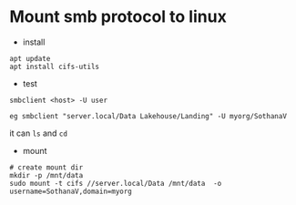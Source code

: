 # Mount smb protocol to linux

- install 
```
apt update 
apt install cifs-utils
```

- test

```
smbclient <host> -U user

eg smbclient "server.local/Data Lakehouse/Landing" -U myorg/SothanaV
```

it can `ls` and `cd`

- mount
```
# create mount dir
mkdir -p /mnt/data
sudo mount -t cifs //server.local/Data /mnt/data  -o username=SothanaV,domain=myorg
```